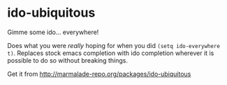 # ido-ubiquitous

Gimme some ido... everywhere!

Does what you were *really* hoping for when you did `(setq ido-everywhere t)`. Replaces stock emacs completion with ido completion wherever it is possible to do so without breaking things.

Get it from http://marmalade-repo.org/packages/ido-ubiquitous
